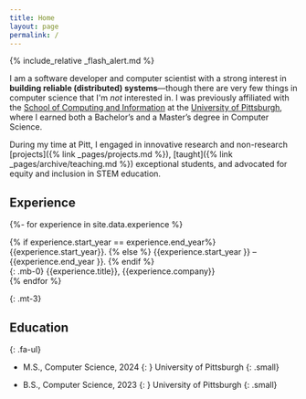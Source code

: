 ```yaml
---
title: Home
layout: page
permalink: /
---
```


{% include_relative _flash_alert.md %}

I am a software developer and computer scientist with a strong interest in **building reliable (distributed) systems**—though there are very few things in computer science that I'm _not_ interested in. I was previously affiliated with the [School of Computing and Information](https://sci.pitt.edu) at the [University of Pittsburgh](https://pitt.edu), where I earned both a Bachelor’s and a Master’s degree in Computer Science.

During my time at Pitt, I engaged in innovative research and non-research [projects]({% link _pages/projects.md %}), [taught]({% link _pages/archive/teaching.md %}) exceptional students, and advocated for equity and inclusion in STEM education.

## Experience

{%- for experience in site.data.experience %}

<div class="row">
  <div class="col fw-bold">
    {% if experience.start_year == experience.end_year%}
    {{experience.start_year}}.
    {% else %}
    {{experience.start_year }} – {{experience.end_year }}.
    {% endif %}
  </div>
  <div class="col-12 col-sm-9" markdown="1">{: .mb-0}
{{experience.title}}, {{experience.company}}
  </div>
</div>
{% endfor %}

{: .mt-3}

## Education

{: .fa-ul}

- <span class="fa-li fas fa-graduation-cap"></span> M.S., Computer Science, 2024
  {: }
  University of Pittsburgh
  {: .small}

- <span class="fa-li fas fa-graduation-cap"></span> B.S., Computer Science, 2023
  {: }
  University of Pittsburgh
  {: .small}

